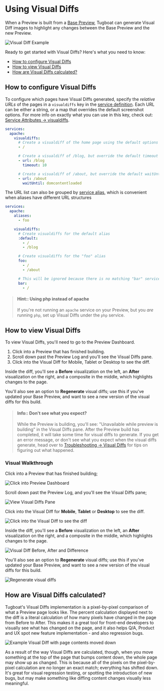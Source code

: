 # Using Visual Diffs

When a Preview is built from a
[Base Preview](../building-a-preview/work-with-base-previews/index.md#how-to-set-a-base-preview),
Tugboat can generate Visual Diff images to highlight any changes between the
Base Preview and the new Preview.

![Visual Diff Example](../_images/visualdiff.png)

Ready to get started with Visual Diffs? Here's what you need to know:

- [How to configure Visual Diffs](#how-to-configure-visual-diffs)
- [How to view Visual Diffs](#how-to-view-visual-diffs)
- [How are Visual Diffs calculated?](#how-are-visual-diffs-calculated)

## How to configure Visual Diffs

To configure which pages have Visual Diffs generated, specify the _relative
URLs_ of the pages in a `visualdiffs` key in the
[service definition](../setting-up-services/index.md). Each URL can be either a
string, or a map that overrides the default screenshot options. For more info on
exactly what you can use in this key, check out:
[Service Attributes -> visualdiffs](../setting-up-services/services-reference/index.md#visualdiffs).

```yaml
services:
  apache:
    visualdiffs:
      # Create a visualdiff of the home page using the default options
      - /

      # Create a visualdiff of /blog, but override the default timeout option
      - url: /blog
        timeout: 10

      # Create a visualdiff of /about, but override the default waitUntil option
      - url: /about
        waitUntil: domcontentloaded
```

The URL list can also be grouped by
[service alias](../setting-up-services/services-reference/index.md#aliases),
which is convenient when aliases have different URL structures

```yaml
services:
  apache:
    aliases:
      - foo

    visualdiffs:
      # Create visualdiffs for the default alias
      :default:
        - /
        - /blog

      # Create visualdiffs for the "foo" alias
      foo:
        - /
        - /about

      # This will be ignored because there is no matching "bar" service alias
      bar:
        - /
```

> #### Hint:: Using php instead of apache
>
> If you're not running an `apache` service on your Preview, but you _are_
> running `php`, set up Visual Diffs under the `php` service.

## How to view Visual Diffs

To view Visual Diffs, you'll need to go to the Preview Dashboard.

1. Click into a Preview that has finished building.
2. Scroll down past the Preview Log and you'll see the Visual Diffs pane.
3. Click into the Visual Diff for Mobile, Tablet or Desktop to see the diff.

Inside the diff, you'll see a **Before** visualization on the left, an **After**
visualization on the right, and a composite in the middle, which highlights
changes to the page.

You'll also see an option to **Regenerate** visual diffs; use this if you've
updated your Base Preview, and want to see a new version of the visual diffs for
this build.

> #### Info:: Don't see what you expect?
>
> While the Preview is building, you'll see: "Unavailable while preview is
> building" in the Visual Diffs pane. After the Preview build has completed, it
> will take some time for visual diffs to generate. If you get an error message,
> or don't see what you expect when the visual diffs generate, head over to
> [Troubleshooting -> Visual Diffs](../troubleshooting/index.md#troubleshooting-visual-diffs)
> for tips on figuring out what happened.

### Visual Walkthrough

Click into a Preview that has finished building;

![Click into Preview Dashboard](../_images/visual-diffs-click-into-preview.png)

Scroll down past the Preview Log, and you'll see the Visual Diffs pane;

![View Visual Diffs Pane](../_images/visual-diffs-scroll-to-view-visual-diffs.png)

Click into the Visual Diff for **Mobile**, **Tablet** or **Desktop** to see the
diff.

![Click into the Visual Diff to see the diff](../_images/visual-diffs-click-into-mobile-to-view-diff.png)

Inside the diff, you'll see a **Before** visualization on the left, an **After**
visualization on the right, and a composite in the middle, which highlights
changes to the page.

![Visual Diff Before, After and Difference](../_images/visual-diffs-before-after-example.png)

You'll also see an option to **Regenerate** visual diffs; use this if you've
updated your Base Preview, and want to see a new version of the visual diffs for
this build.

![Regenerate visual diffs](../_images/visual-diffs-regenerate.png)

## How are Visual Diffs calculated?

Tugboat's Visual Diffs implementation is a pixel-by-pixel comparison of what a
Preview page looks like. The percent calculation displayed next to the diff is a
literal calculation of how many pixels have changed in the page from Before to
After. This makes it a great tool for front-end developers to visually see what
has changed on the page, and it also helps Q/A, Product and UX spot new feature
implementation - and also regression bugs.

![Example Visual Diff with page contents moved down](../_images/visual-diffs-page-contents-moved-down.png)

As a result of the way Visual Diffs are calculated, though, when you move
something at the top of the page that bumps content down, the whole page may
show up as changed. This is because all of the pixels on the pixel-by-pixel
calculation are no longer an exact match; everything has shifted down. It's
great for visual regression testing, or spotting the introduction of new bugs,
but may make something like diffing content changes visually less meaningful.
